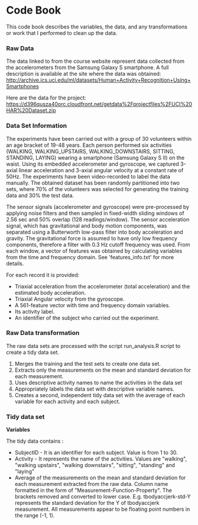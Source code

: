 Code Book
========

This code book describes the variables, the data, and any transformations or work that I performed to clean up the data.


### Raw Data

The data linked to from the course website represent data collected from the accelerometers from the Samsung Galaxy S smartphone. A full description is available at the site where the data was obtained: 
http://archive.ics.uci.edu/ml/datasets/Human+Activity+Recognition+Using+Smartphones 

Here are the data for the project: 
https://d396qusza40orc.cloudfront.net/getdata%2Fprojectfiles%2FUCI%20HAR%20Dataset.zip 

### Data Set Information

The experiments have been carried out with a group of 30 volunteers within an age bracket of 19-48 years. Each person performed six activities (WALKING, WALKING_UPSTAIRS, WALKING_DOWNSTAIRS, SITTING, STANDING, LAYING) wearing a smartphone (Samsung Galaxy S II) on the waist. Using its embedded accelerometer and gyroscope, we captured 3-axial linear acceleration and 3-axial angular velocity at a constant rate of 50Hz. The experiments have been video-recorded to label the data manually. The obtained dataset has been randomly partitioned into two sets, where 70% of the volunteers was selected for generating the training data and 30% the test data. 

The sensor signals (accelerometer and gyroscope) were pre-processed by applying noise filters and then sampled in fixed-width sliding windows of 2.56 sec and 50% overlap (128 readings/window). The sensor acceleration signal, which has gravitational and body motion components, was separated using a Butterworth low-pass filter into body acceleration and gravity. The gravitational force is assumed to have only low frequency components, therefore a filter with 0.3 Hz cutoff frequency was used. From each window, a vector of features was obtained by calculating variables from the time and frequency domain. See 'features_info.txt' for more details. 

For each record it is provided:
* Triaxial acceleration from the accelerometer (total acceleration) and the estimated body acceleration.
* Triaxial Angular velocity from the gyroscope. 
* A 561-feature vector with time and frequency domain variables. 
* Its activity label. 
* An identifier of the subject who carried out the experiment.

### Raw Data transformation

The raw data sets are processed with the script run_analysis.R script to create a tidy data set.

  1. Merges the training and the test sets to create one data set.
  2. Extracts only the measurements on the mean and standard deviation for each measurement. 
  3. Uses descriptive activity names to name the activities in the data set
  4. Appropriately labels the data set with descriptive variable names. 
  5. Creates a second, independent tidy data set with the average of each variable for each activity and each subject. 


### Tidy data set

__Variables__

The tidy data contains :
* SubjectID - It is an identifier for each subject. Value is from 1 to 30.
* Activity - It represents the name of the activities. Values are "walking", "walking upstairs", "walking downstairs", "sitting", "standing" and "laying"
* Average of the measurements on the mean and standard deviation for each measurement extracted from the raw data. Column name formatted in the form of "Measurement-Function-Property". The brackets removed and converted to lower case. E.g. tbodyaccjerk-std-Y represents the standard deviation for the Y of tbodyaccjerk measurement. All measurements appear to be floating point numbers in the range (-1, 1).
